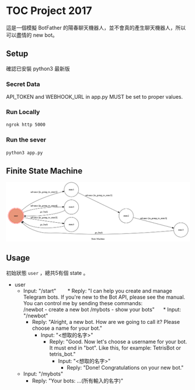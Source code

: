 # TOC Project 2017
這是一個模擬 BotFather 的陽春聊天機器人，並不會真的產生聊天機器人，所以可以盡情的 new bot。
## Setup
確認已安裝 python3 最新版
### Secret Data
API_TOKEN and WEBHOOK_URL in app.py MUST be set to proper values.
### Run Locally
```sh
ngrok http 5000
```
### Run the sever
```sh
python3 app.py
```
## Finite State Machine
![fsm](./img/show-fsm.png)
## Usage
初始狀態 `user` ，總共5有個 state 。

* user
    * Input: "/start"
        * Reply: "I can help you create and manage Telegram bots. If you're new to the Bot API, please see the manual.  
		You can control me by sending these commands:  
		/newbot - create a new bot 
		/mybots - show your bots"   
    * Input: "/newbot"
        * Reply: "Alright, a new bot. How are we going to 			call it? Please choose a name for your bot."
            * Input: "<想取的名字>"
                * Reply: "Good. Now let's choose a username 		for your bot. It must end in "bot". 		Like this, for example: TetrisBot or 		tetris_bot."
                    * Input: "<想取的名字>"
                        * Reply: "Done! Congratulations on 			your new bot."
    * Input: "/mybots"
        * Reply: "Your bots: ...(所有輸入的名字)"
